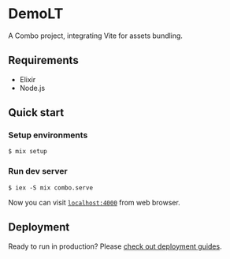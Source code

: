# DemoLT

A Combo project, integrating Vite for assets bundling.

## Requirements

- Elixir
- Node.js

## Quick start

### Setup environments

```
$ mix setup
```

### Run dev server

```
$ iex -S mix combo.serve
```

Now you can visit [`localhost:4000`](http://localhost:4000) from web browser.

## Deployment

Ready to run in production? Please [check out deployment guides](https://hexdocs.pm/combo/deployment.html).
